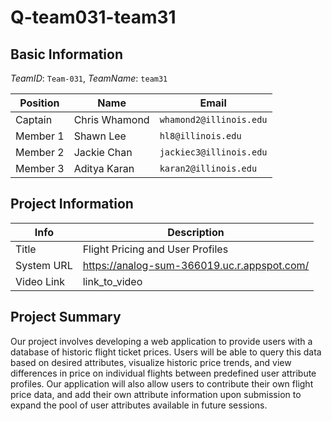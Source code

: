 # Q-team031-team31

## Basic Information

_TeamID_: `Team-031`, _TeamName_: `team31`

| Position | Name          | Email                   |
| -------- | ------------- | ----------------------- |
| Captain  | Chris Whamond | `whamond2@illinois.edu` |
| Member 1 | Shawn Lee     | `hl8@illinois.edu`      |
| Member 2 | Jackie Chan   | `jackiec3@illinois.edu` |
| Member 3 | Aditya Karan  | `karan2@illinois.edu`   |

## Project Information

| Info       | Description                                                   |
| ---------- | ------------------------------------------------------------- |
| Title      | Flight Pricing and User Profiles                              |
| System URL | https://analog-sum-366019.uc.r.appspot.com/                   |
| Video Link | link_to_video                                                 |

## Project Summary

Our project involves developing a web application to provide users with a database of historic flight ticket prices. Users will be able to query this data based on desired attributes, visualize historic price trends, and view differences in price on individual flights between predefined user attribute profiles. Our application will also allow users to contribute their own flight price data, and add their own attribute information upon submission to expand the pool of user attributes available in future sessions.
